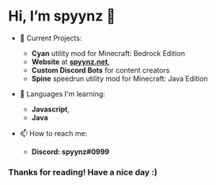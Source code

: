 # Hi, I’m spyynz 👋
- 🔭 Current Projects:
  - **Cyan** utility mod for Minecraft: Bedrock Edition
  - **Website** at [**spyynz.net**](https://spyynz.net),
  - **Custom Discord Bots** for content creators
  - **Spine** speedrun utility mod for Minecraft: Java Edition
  
- 🌱 Languages I'm learning:
  - **Javascript**,
  - **Java**
  
- 📫 How to reach me:
  - **Discord: spyynz#0999**
  
### Thanks for reading! Have a nice day :)
